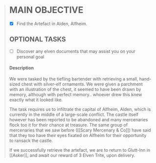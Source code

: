 ># MAIN OBJECTIVE
> - [x] Find the Artefact in Alden, Alfheim.
>
>## OPTIONAL TASKS
 >- [ ] Discover any elven documents that may assist you on your personal goal
>
> #### Description
> We were tasked by the tiefling bartender with retrieving a small, hand-sized chest with silver-elf ornaments. We were given a parchment with an illustration of the chest, it seemed to have been drawn by memory, although with perfect memory.. whoever drew this knew exactly what it looked like.
> 
> The task requires us to infiltrate the capital of Alfheim, Alden, which is currently in the middle of a large-scale conflict. The castle itself however has been reported to be abandoned and many mercenaries flock too it for their chance at treasure. The same group of mercenaries that we saw before ([[Scary Mercenary & Co]]) have said that they too have their eyes fixated on Alfheim for their opportunity to ransack the castle.
> 
> If we successfully retrieve the artefact, we are to return to Glutt-Inn in [[Asker]], and await our reward of 3 Elven Trite, upon delivery.

